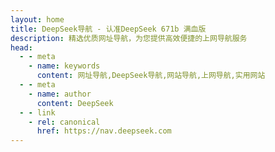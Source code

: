 ```yaml
---
layout: home
title: DeepSeek导航 - 认准DeepSeek 671b 满血版
description: 精选优质网址导航，为您提供高效便捷的上网导航服务
head:
  - - meta
    - name: keywords
      content: 网址导航,DeepSeek导航,网站导航,上网导航,实用网站
  - - meta
    - name: author
      content: DeepSeek
  - - link
    - rel: canonical
      href: https://nav.deepseek.com
---
```


<script setup>
import { navigation } from './data/navigation'
</script>

<div class="nav-container">
  

  <NavGrid :categories="navigation.categories" />
</div>

<style scoped>
.nav-container {
  max-width: var(--content-width);
  margin: 0 auto;
  padding: 0 1rem;
}

.nav-header {
  text-align: center;
  padding: 3rem 0;
  margin-bottom: 2rem;
  background: var(--bg-gradient);
  border-radius: 12px;
}

.nav-header-content {
  max-width: 600px;
  margin: 0 auto;
}

.nav-header h1 {
  background: var(--primary-gradient);
  -webkit-background-clip: text;
  background-clip: text;
  color: transparent;
  font-size: 2.5rem;
  font-weight: 700;
  margin-bottom: 1rem;
}

.nav-header p {
  color: var(--text-color-light);
  font-size: 1.1rem;
  line-height: 1.6;
}

@media (max-width: 640px) {
  .nav-header {
    padding: 2rem 1rem;
  }
  
  .nav-header h1 {
    font-size: 2rem;
  }
  
  .nav-header p {
    font-size: 1rem;
  }
}
</style> 